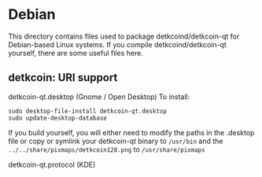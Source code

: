 
Debian
====================
This directory contains files used to package detkcoind/detkcoin-qt
for Debian-based Linux systems. If you compile detkcoind/detkcoin-qt yourself, there are some useful files here.

## detkcoin: URI support ##


detkcoin-qt.desktop  (Gnome / Open Desktop)
To install:

	sudo desktop-file-install detkcoin-qt.desktop
	sudo update-desktop-database

If you build yourself, you will either need to modify the paths in
the .desktop file or copy or symlink your detkcoin-qt binary to `/usr/bin`
and the `../../share/pixmaps/detkcoin128.png` to `/usr/share/pixmaps`

detkcoin-qt.protocol (KDE)


